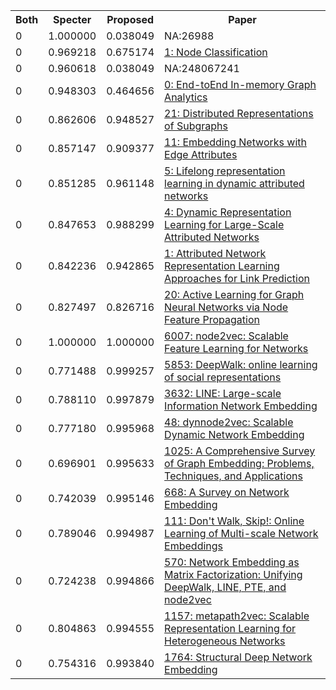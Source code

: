 <html><table><tr>
<th>Both</th>
<th>Specter</th>
<th>Proposed</th>
<th>Paper</th>
</tr>
<tr>
<td>0</td>
<td>1.000000</td>
<td>0.038049</td>
<td>NA:26988</td>
</tr>
<tr>
<td>0</td>
<td>0.969218</td>
<td>0.675174</td>
<td><a href="https://www.semanticscholar.org/paper/e93ff62dd1505d9ac5c61f7fdeb3892401f6ad47">1: Node Classification</a></td>
</tr>
<tr>
<td>0</td>
<td>0.960618</td>
<td>0.038049</td>
<td>NA:248067241</td>
</tr>
<tr>
<td>0</td>
<td>0.948303</td>
<td>0.464656</td>
<td><a href="https://www.semanticscholar.org/paper/da074f1f7f44c6b47af6a5090f796feddcac36f0">0: End-toEnd In-memory Graph Analytics</a></td>
</tr>
<tr>
<td>0</td>
<td>0.862606</td>
<td>0.948527</td>
<td><a href="https://www.semanticscholar.org/paper/b811b5c18841059ebb614749e0f706449dd589a7">21: Distributed Representations of Subgraphs</a></td>
</tr>
<tr>
<td>0</td>
<td>0.857147</td>
<td>0.909377</td>
<td><a href="https://www.semanticscholar.org/paper/e4853de6d86315073a9e9e5d8957500cd24402c1">11: Embedding Networks with Edge Attributes</a></td>
</tr>
<tr>
<td>0</td>
<td>0.851285</td>
<td>0.961148</td>
<td><a href="https://www.semanticscholar.org/paper/4498381b1d5cf3f5be867761f08d1eb53801e9fa">5: Lifelong representation learning in dynamic attributed networks</a></td>
</tr>
<tr>
<td>0</td>
<td>0.847653</td>
<td>0.988299</td>
<td><a href="https://www.semanticscholar.org/paper/536cbef63c6f670dbc890501d93ed7cffacab4d3">4: Dynamic Representation Learning for Large-Scale Attributed Networks</a></td>
</tr>
<tr>
<td>0</td>
<td>0.842236</td>
<td>0.942865</td>
<td><a href="https://www.semanticscholar.org/paper/2aa4eff3f872784cf1346f6b763afdbc1cd224d2">1: Attributed Network Representation Learning Approaches for Link Prediction</a></td>
</tr>
<tr>
<td>0</td>
<td>0.827497</td>
<td>0.826716</td>
<td><a href="https://www.semanticscholar.org/paper/e315dde93295b6f0baff0dc39dbd319a7924a0cd">20: Active Learning for Graph Neural Networks via Node Feature Propagation</a></td>
</tr>
<tr>
<td>0</td>
<td>1.000000</td>
<td>1.000000</td>
<td><a href="https://www.semanticscholar.org/paper/36ee2c8bd605afd48035d15fdc6b8c8842363376">6007: node2vec: Scalable Feature Learning for Networks</a></td>
</tr>
<tr>
<td>0</td>
<td>0.771488</td>
<td>0.999257</td>
<td><a href="https://www.semanticscholar.org/paper/fff114cbba4f3ba900f33da574283e3de7f26c83">5853: DeepWalk: online learning of social representations</a></td>
</tr>
<tr>
<td>0</td>
<td>0.788110</td>
<td>0.997879</td>
<td><a href="https://www.semanticscholar.org/paper/0834e74304b547c9354b6d7da6fa78ef47a48fa8">3632: LINE: Large-scale Information Network Embedding</a></td>
</tr>
<tr>
<td>0</td>
<td>0.777180</td>
<td>0.995968</td>
<td><a href="https://www.semanticscholar.org/paper/454a69d2b93049c794247e1e4dc2e4b590172dae">48: dynnode2vec: Scalable Dynamic Network Embedding</a></td>
</tr>
<tr>
<td>0</td>
<td>0.696901</td>
<td>0.995633</td>
<td><a href="https://www.semanticscholar.org/paper/006906b6bbe5c1f378cde9fd86de1ce9e6b131da">1025: A Comprehensive Survey of Graph Embedding: Problems, Techniques, and Applications</a></td>
</tr>
<tr>
<td>0</td>
<td>0.742039</td>
<td>0.995146</td>
<td><a href="https://www.semanticscholar.org/paper/ce840188f3395815201b7da49f9bb40d24fc046a">668: A Survey on Network Embedding</a></td>
</tr>
<tr>
<td>0</td>
<td>0.789046</td>
<td>0.994987</td>
<td><a href="https://www.semanticscholar.org/paper/e75491aba169909922c6e836a39037a5e6be426e">111: Don't Walk, Skip!: Online Learning of Multi-scale Network Embeddings</a></td>
</tr>
<tr>
<td>0</td>
<td>0.724238</td>
<td>0.994866</td>
<td><a href="https://www.semanticscholar.org/paper/908272f8e6340971600148d4e73f50e1e8843aaf">570: Network Embedding as Matrix Factorization: Unifying DeepWalk, LINE, PTE, and node2vec</a></td>
</tr>
<tr>
<td>0</td>
<td>0.804863</td>
<td>0.994555</td>
<td><a href="https://www.semanticscholar.org/paper/c0af91371f426ff92117d2ccdadb2032bec23d2c">1157: metapath2vec: Scalable Representation Learning for Heterogeneous Networks</a></td>
</tr>
<tr>
<td>0</td>
<td>0.754316</td>
<td>0.993840</td>
<td><a href="https://www.semanticscholar.org/paper/d0b7c8828f0fca4dd901674e8fb5bd464a187664">1764: Structural Deep Network Embedding</a></td>
</tr>
</table></html>
